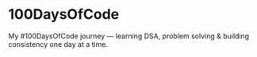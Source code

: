 # 100DaysOfCode
My #100DaysOfCode journey — learning DSA, problem solving &amp; building consistency one day at a time.
